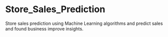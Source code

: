 # Store_Sales_Prediction
Store sales prediction using Machine Learning  algorithms and predict sales and found business improve insights.
